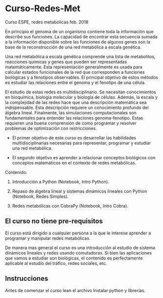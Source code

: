 # Curso-Redes-Met

Curso ESPE, redes metabólicas feb. 2018

En principio el genoma de un organismo contiene toda la información que describe sus funciones. La capacidad de encontrar esta secuencia sumada a la información disponible sobre las funciones de algunos genes son la base de la reconstrucción de una red metabólica a escala genética.

Una red metabólica a escala genética comprende una lista de metabolitos, reacciones químicas y genes que pueden ser representadas matemáticamente. Esta representación generalmente es usada para calcular estados funcionales de la red que corresponden a funciones biológicas y a fenotipos observables. El principal objetivo de estos métodos es estudiar las relaciones entre el genoma y el fenotipo de una célula.

El estudio de estas redes es multidisciplinario. Se necesitan conocimientos en bioquímica, biología molecular y biología de células. Además, la escala y la complejidad de las redes hace que una descripción matemática sea indispensable. Esta descripción requiere un conocimiento profundo del álgebra lineal. Finalmente, las simulaciones computacionales son fundamentales para entender las relaciones genoma-fenotipo. Estas requieren una buena comprensión de como programar y resolver problemas de optimización con restricciones.

- El primer objetivo de este curso es desarrollar las habilidades multidisciplinarias necesarias para representar, programar y estudiar una red metabólica.

- El segundo objetivo es aprender a relacionar conceptos biológicos con conceptos matemáticos en el contexto de redes metabólicas.

Contenido:

  1. Introducción a Python (Notebook, Intro Python).

  2. Repaso de álgebra lineal y sistemas dinámicos lineales con Python (Notebook, Redes Simples).

  3. Redes metabólicas con CobraPy (Notebook, Intro Cobra).

## El curso no tiene pre-requisitos

El curso está dirigido a cualquier persona a la que le interese aprender a programar y manipular redes metabólicas. 

De manera mas general el curso es una introducción al estudio de sistema dinámicos lineales y redes usando comutadoras. Si bien las aplicaciones que vamos a estudiar son biológicas, el contenido es perfectamente aplicable al estudio del tráfico, redes sociales, etc. 

## Instrucciones

Antes de comenzar el curso lean el archivo Instalar python y librerías.
